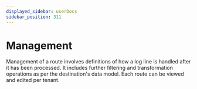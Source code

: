 ```yaml
---
displayed_sidebar: userDocs
sidebar_position: 311
---
```


# Management

Management of a route involves definitions of how a log line is handled after it has been processed. It includes further filtering and transformation operations as per the destination's data model. Each route can be viewed and edited per tenant.

